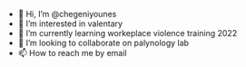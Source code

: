- 👋 Hi, I’m @chegeniyounes
- 👀 I’m interested in valentary
- 🌱 I’m currently learning workeplace violence training 2022
- 💞️ I’m looking to collaborate on palynology lab
- 📫 How to reach me by email

<!---
chegeniyounes/chegeniyounes is a ✨ special ✨ repository because its `README.md` (this file) appears on your GitHub profile.
You can click the Preview link to take a look at your changes.
--->
